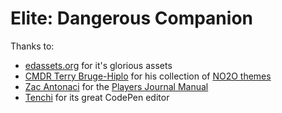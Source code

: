 # Elite: Dangerous Companion

Thanks to:
- [edassets.org](http://edassets.org) for it's glorious assets
- [CMDR Terry Bruge-Hiplo](https://forums.frontier.co.uk/member.php/71499-Terry-Bruge-Hiplo) for his collection of [NO2O themes](https://forums.frontier.co.uk/showthread.php?t=259311)
- [Zac Antonaci](https://forums.frontier.co.uk/member.php/97768-Zac-Antonaci) for the [Players Journal Manual](https://forums.frontier.co.uk/showthread.php/275151-Commanders-log-manual-and-data-sample)
- [Tenchi](http://codepen.io/Tenchi2xh/pen/XKLWBG?editors=1000) for its great CodePen editor

